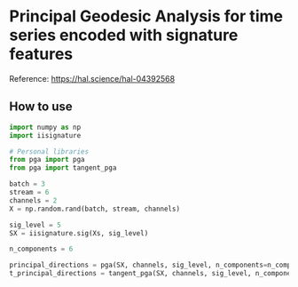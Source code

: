 # Principal Geodesic Analysis for time series encoded with signature features

Reference: <https://hal.science/hal-04392568>

## How to use

```python
import numpy as np
import iisignature

# Personal libraries
from pga import pga
from pga import tangent_pga

batch = 3
stream = 6
channels = 2 
X = np.random.rand(batch, stream, channels)

sig_level = 5
SX = iisignature.sig(Xs, sig_level)

n_components = 6

principal_directions = pga(SX, channels, sig_level, n_components=n_components)
t_principal_directions = tangent_pga(SX, channels, sig_level, n_components=n_components)
```
